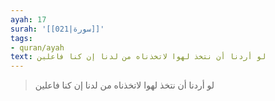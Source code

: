 ```yaml
---
ayah: 17
surah: '[[021|سورة]]'
tags:
- quran/ayah
text: لو أردنا أن نتخذ لهوا لاتخذناه من لدنا إن كنا فاعلين
---
```

> لو أردنا أن نتخذ لهوا لاتخذناه من لدنا إن كنا فاعلين
